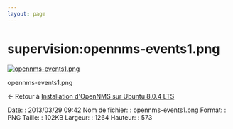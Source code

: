 ```yaml
---
layout: page
---
```


supervision:opennms-events1.png
===============================

[![opennms-events1.png](..//assets/media/supervision/opennms-events1.png@cache=&w=900&h=407 "opennms-events1.png")](..//assets/media/supervision/opennms-events1.png@cache= "Afficher le fichier original")

opennms-events1.png

← Retour à [Installation d'OpenNMS sur Ubuntu 8.0.4
LTS](../../opennms/install-on-ubuntu.html "opennms:install-on-ubuntu")

Date:
:   2013/03/29 09:42
Nom de fichier:
:   opennms-events1.png
Format:
:   PNG
Taille:
:   102KB
Largeur:
:   1264
Hauteur:
:   573

